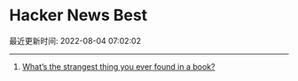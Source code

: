 # Hacker News Best

最近更新时间: 2022-08-04 07:02:02

--- 
1. [What’s the strangest thing you ever found in a book?](https://noctslackv2.wordpress.com/2022/08/02/whats-the-strangest-thing-you-ever-found-in-a-book/) 
